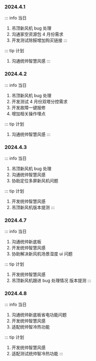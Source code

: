 ### 2024.4.1

::: info 当日

1.  吊顶新风机 bug 处理
2.  沟通家空资源包 4 月份需求
3.  开发测试除醛增加购买链接
    :::

::: tip 计划

1. 沟通统帅智慧风感
   :::

### 2024.4.2

::: info 当日

1.  吊顶新风机 bug 处理
2.  开发测试 4 月份双塔分控需求
3.  开发故障一键报修
4.  增加相关操作埋点

::: tip 计划

1. 沟通统帅智慧风感
   :::

### 2024.4.3

::: info 当日

1.  吊顶新风机 bug 处理
2.  沟通统帅智慧风感
3.  协助定位多屏新风机问题

::: tip 计划

1. 开发统帅智慧风感
2. 吊顶新风机版本提测
   :::

### 2024.4.7

::: info 当日

1.  沟通统帅新底板
2.  开发统帅智慧风感
3.  协助解决新风机场景湿度 ui 问题

::: tip 计划

1. 开发统帅智慧风感
2. 吊顶新风机跟进 bug 处理情况 版本提测
   :::

### 2024.4.8

::: info 当日

1.  沟通统帅新底板省电功能问题
2.  开发统帅智慧风感
3.  适配统帅智冷热功能

::: tip 计划

1. 开发统帅智慧风感
2. 适配测试统帅智冷热功能
   :::
